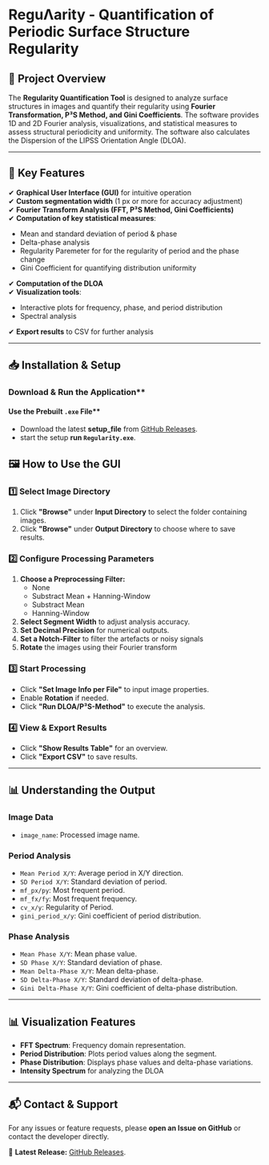 # **ReguΛarity - Quantification of Periodic Surface Structure Regularity**

## **📌 Project Overview**
The **Regularity Quantification Tool** is designed to analyze surface structures in images and quantify their regularity using **Fourier Transformation, P³S Method, and Gini Coefficients**. The software provides 1D and 2D Fourier analysis, visualizations, and statistical measures to assess structural periodicity and uniformity. The software also calculates the Dispersion of the LIPSS Orientation Angle (DLOA).

---

## **🚀 Key Features**
✔ **Graphical User Interface (GUI)** for intuitive operation  
✔ **Custom segmentation width** (1 px or more for accuracy adjustment)  
✔ **Fourier Transform Analysis (FFT, P³S Method, Gini Coefficients)**  
✔ **Computation of key statistical measures**:
  - Mean and standard deviation of period & phase
  - Delta-phase analysis
  - Regularity Paremeter for for the regularity of period and the phase change
  - Gini Coefficient for quantifying distribution uniformity

✔ **Computation of the DLOA**  
✔ **Visualization tools**:
  - Interactive plots for frequency, phase, and period distribution
  - Spectral analysis
    
✔ **Export results** to CSV for further analysis  

---

## **📥 Installation & Setup**

###  Download & Run the Application**
#### Use the Prebuilt `.exe` File**
- Download the latest **setup_file** from [GitHub Releases](https://github.com/fs-ericr/Regularity---Quantification-of-the-Regularity-of-surface-structures/releases).
- start the setup **run `Regularity.exe`**.

## **🖼 How to Use the GUI**

### **1️⃣ Select Image Directory**
1. Click **"Browse"** under **Input Directory** to select the folder containing images.
2. Click **"Browse"** under **Output Directory** to choose where to save results.

### **2️⃣ Configure Processing Parameters**
1. **Choose a Preprocessing Filter:**
   - None
   - Substract Mean + Hanning-Window
   - Substract Mean
   - Hanning-Window
2. **Select Segment Width** to adjust analysis accuracy.
3. **Set Decimal Precision** for numerical outputs.
4. **Set a Notch-Filter** to filter the artefacts or noisy signals
5. **Rotate** the images using their Fourier transform 

### **3️⃣ Start Processing**
- Click **"Set Image Info per File"** to input image properties.
- Enable **Rotation** if needed.
- Click **"Run DLOA/P³S-Method"** to execute the analysis.

### **4️⃣ View & Export Results**
- Click **"Show Results Table"** for an overview.
- Click **"Export CSV"** to save results.

---

## **📊 Understanding the Output**

### **Image Data**
- `image_name`: Processed image name.

### **Period Analysis**
- `Mean Period X/Y`: Average period in X/Y direction.
- `SD Period X/Y`: Standard deviation of period.
- `mf_px/py`: Most frequent period.
- `mf_fx/fy`: Most frequent frequency.
- `cv_x/y`: Regularity of Period.
- `gini_period_x/y`: Gini coefficient of period distribution.

### **Phase Analysis**
- `Mean Phase X/Y`: Mean phase value.
- `SD Phase X/Y`: Standard deviation of phase.
- `Mean Delta-Phase X/Y`: Mean delta-phase.
- `SD Delta-Phase X/Y`: Standard deviation of delta-phase.
- `Gini Delta-Phase X/Y`: Gini coefficient of delta-phase distribution.

---

## **📊 Visualization Features**
- **FFT Spectrum**: Frequency domain representation.
- **Period Distribution**: Plots period values along the segment.
- **Phase Distribution**: Displays phase values and delta-phase variations.
- **Intensity Spectrum** for analyzing the DLOA

---

## **📬 Contact & Support**
For any issues or feature requests, please **open an Issue on GitHub** or contact the developer directly.

📌 **Latest Release:** [GitHub Releases](https://github.com/fs-ericr/Regularity---Quantification-of-the-Regularity-of-surface-structures/releases).

